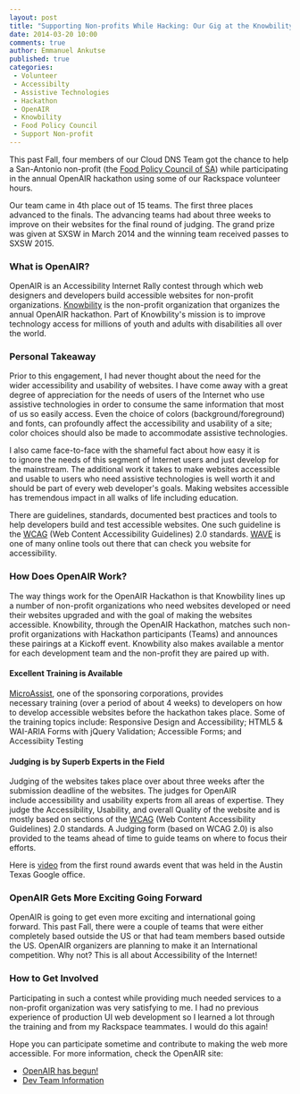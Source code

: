 ```yaml
---
layout: post
title: "Supporting Non-profits While Hacking: Our Gig at the Knowbility OpenAIR Hackathon"
date: 2014-03-20 10:00
comments: true
author: Emmanuel Ankutse
published: true
categories:
 - Volunteer
 - Accessibilty
 - Assistive Technologies
 - Hackathon
 - OpenAIR
 - Knowbility
 - Food Policy Council
 - Support Non-profit
---
```




This past Fall, four members of our Cloud DNS Team got the chance to help a San-Antonio non-profit (the [Food Policy Council of SA](http://foodpolicysa.org/)) while participating in the annual OpenAIR hackathon using some of our Rackspace volunteer hours. 


<!--more-->

Our team came in 4th place out of 15 teams. The first three places advanced to the finals. The advancing teams had about three weeks to improve on their websites for the final round of judging. The grand prize was given at SXSW in March 2014 and the winning team received passes to SXSW 2015.

###  What is OpenAIR?
OpenAIR is an Accessibility Internet Rally contest through which web designers and developers build accessible websites for non-profit organizations. [Knowbility](http://www.knowbility.org/) is the non-profit organization that organizes the annual OpenAIR hackathon. Part of Knowbility's mission is to improve technology access for millions of youth and adults with disabilities all over the world.

### Personal Takeaway
Prior to this engagement, I had never thought about the need for the wider accessibility and usability of websites. I have come away with a great degree of appreciation for the needs of users of the Internet who use assistive technologies in order to consume the same information that most of us so easily access. Even the choice of colors (background/foreground) and fonts, can profoundly affect the accessibility and usability of a site; color choices should also be made to accommodate assistive technologies. 

I also came face-to-face with the shameful fact about how easy it is to ignore the needs of this segment of Internet users and just develop for the mainstream. The additional work it takes to make websites accessible and usable to users who need assistive technologies is well worth it and should be part of every web developer's goals. Making websites accessible has tremendous impact in all walks of life including education.

There are guidelines, standards, documented best practices and tools to help developers build and test accessible websites. One such guideline is the [WCAG](http://www.w3.org/TR/WCAG20/) (Web Content Accessibility Guidelines) 2.0 standards. [WAVE](http://wave.webaim.org/) is one of many online tools out there that can check you website for accessibility.

### How Does OpenAIR Work?
The way things work for the OpenAIR Hackathon is that Knowbility lines up a number of non-profit organizations who need websites developed or need their websites upgraded and with the goal of making the websites accessible. Knowbility, through the OpenAIR Hackathon, matches such non-profit organizations with Hackathon participants (Teams) and announces these pairings at a Kickoff event. Knowbility also makes available a mentor for each development team and the non-profit they are paired up with. 

#### Excellent Training is Available
[MicroAssist](http://www.microassist.com/about-microassist), one of the sponsoring corporations, provides necessary training (over a period of about 4 weeks) to developers on how to develop accessible websites before the hackathon takes place. Some of the training topics include: Responsive Design and Accessibility; HTML5 & WAI-ARIA Forms with jQuery Validation; Accessible Forms; and Accessibiity Testing

#### Judging is by Superb Experts in the Field
Judging of the websites takes place over about three weeks after the submission deadline of the websites. The judges for OpenAIR include accessibility and usability experts from all areas of expertise. They judge the Accessibility, Usability, and overall Quality of the website and is mostly based on sections of the [WCAG](http://www.w3.org/TR/WCAG20/) (Web Content Accessibility Guidelines) 2.0 standards. A Judging form (based on WCAG 2.0) is also provided to the teams ahead of time to guide teams on where to focus their efforts.

Here is [video](https://plus.google.com/110940688391799368102/posts) from the first round awards event that was held in the Austin Texas Google office.

### OpenAIR Gets More Exciting Going Forward
OpenAIR is going to get even more exciting and international going forward. This past Fall, there were a couple of teams that were either completely based outside the US or that had team members based outside the US. OpenAIR organizers are planning to make it an International competition. Why not? This is all about Accessibility of the Internet! 

### How to Get Involved
Participating in such a contest while providing much needed services to a non-profit organization was very satisfying to me. I had no previous experience of production UI web development so I learned a lot through the training and from my Rackspace teammates. I would do this again!

Hope you can participate sometime and contribute to making the web more accessible. For more information, check the OpenAIR site:

-   [OpenAIR has begun!](http://www.air-rallies.org.php54-1.dfw1-2.websitetestlink.com/)
-   [Dev Team Information](http://www.air-rallies.org.php54-1.dfw1-2.websitetestlink.com/dev-team-information)

